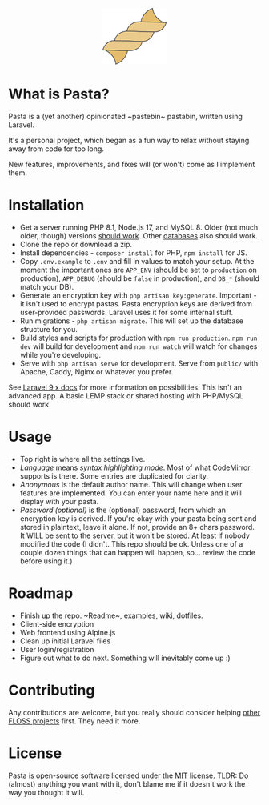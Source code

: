 <p align="center">
    <img src="./public/img/pasta.svg" width="128">
</p>

# What is Pasta?
Pasta is a (yet another) opinionated ~pastebin~ pastabin, written using Laravel.

It's a personal project, which began as a fun way to relax without staying away from code for too long.

New features, improvements, and fixes will (or won't) come as I implement them.

# Installation
- Get a server running PHP 8.1, Node.js 17, and MySQL 8. Older (not much older, though) versions [should work](https://laravel.com/docs/9.x/deployment#server-requirements). Other [databases](https://laravel.com/docs/9.x/database#introduction) also should work.
- Clone the repo or download a zip.
- Install dependencies - `composer install` for PHP, `npm install` for JS.
- Copy `.env.example` to `.env` and fill in values to match your setup. At the moment the important ones are `APP_ENV` (should be set to `production` on production), `APP_DEBUG` (should be `false` in production), and `DB_*` (should match your DB).
- Generate an encryption key with `php artisan key:generate`. Important - it isn't used to encrypt pastas. Pasta encryption keys are derived from user-provided passwords. Laravel uses it for some internal stuff.
- Run migrations - `php artisan migrate`. This will set up the database structure for you.
- Build styles and scripts for production with `npm run production`. `npm run dev` will build for development and `npm run watch` will watch for changes while you're developing.
- Serve with `php artisan serve` for development. Serve from `public/` with Apache, Caddy, Nginx or whatever you prefer.

See [Laravel 9.x docs](https://laravel.com/docs/9.x/installation) for more information on possibilities. This isn't an advanced app. A basic LEMP stack or shared hosting with PHP/MySQL should work. 

# Usage
- Top right is where all the settings live.
- *Language* means *syntax highlighting mode*. Most of what [CodeMirror](https://codemirror.net/) supports is there. Some entries are duplicated for clarity.
- *Anonymous* is the default author name. This will change when user features are implemented. You can enter your name here and it will display with your pasta.
- *Password (optional)* is the (optional) password, from which an encryption key is derived. If you're okay with your pasta being sent and stored in plaintext, leave it alone. If not, provide an 8+ chars password. It WILL be sent to the server, but it won't be stored. At least if nobody modified the code (I didn't. This repo should be ok. Unless one of a couple dozen things that can happen will happen, so... review the code before using it.)

# Roadmap
- Finish up the repo. ~Readme~, examples, wiki, dotfiles.
- Client-side encryption
- Web frontend using Alpine.js
- Clean up initial Laravel files
- User login/registration
- Figure out what to do next. Something will inevitably come up :)

# Contributing
Any contributions are welcome, but you really should consider helping [other FLOSS projects](https://github.com/topics/help-wanted) first. They need it more.

# License
Pasta is open-source software licensed under the [MIT license](LICENSE).
TLDR: Do (almost) anything you want with it, don't blame me if it doesn't work the way you thought it will.
